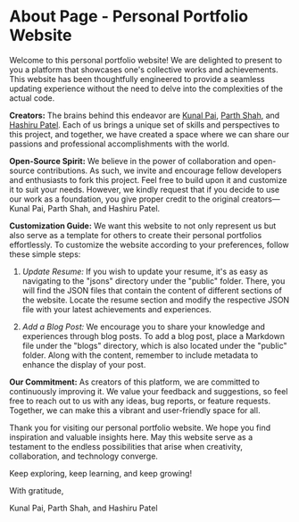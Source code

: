 # About Page - Personal Portfolio Website

Welcome to this personal portfolio website! We are delighted to present to you a platform that showcases one's collective works and achievements. This website has been thoughtfully engineered to provide a seamless updating experience without the need to delve into the complexities of the actual code.

**Creators:**
The brains behind this endeavor are [Kunal Pai](https://github.com/kunpai), [Parth Shah](https://github.com/helloparthshah), and [Hashiru Patel](https://github.com/Harshil2107). Each of us brings a unique set of skills and perspectives to this project, and together, we have created a space where we can share our passions and professional accomplishments with the world.

**Open-Source Spirit:**
We believe in the power of collaboration and open-source contributions. As such, we invite and encourage fellow developers and enthusiasts to fork this project. Feel free to build upon it and customize it to suit your needs. However, we kindly request that if you decide to use our work as a foundation, you give proper credit to the original creators— Kunal Pai, Parth Shah, and Hashiru Patel.

**Customization Guide:**
We want this website to not only represent us but also serve as a template for others to create their personal portfolios effortlessly. To customize the website according to your preferences, follow these simple steps:

1. *Update Resume:*
If you wish to update your resume, it's as easy as navigating to the "jsons" directory under the "public" folder. There, you will find the JSON files that contain the content of different sections of the website. Locate the resume section and modify the respective JSON file with your latest achievements and experiences.

2. *Add a Blog Post:*
We encourage you to share your knowledge and experiences through blog posts. To add a blog post, place a Markdown file under the "blogs" directory, which is also located under the "public" folder. Along with the content, remember to include metadata to enhance the display of your post.

**Our Commitment:**
As creators of this platform, we are committed to continuously improving it. We value your feedback and suggestions, so feel free to reach out to us with any ideas, bug reports, or feature requests. Together, we can make this a vibrant and user-friendly space for all.

Thank you for visiting our personal portfolio website. We hope you find inspiration and valuable insights here. May this website serve as a testament to the endless possibilities that arise when creativity, collaboration, and technology converge.

Keep exploring, keep learning, and keep growing!

With gratitude,

Kunal Pai, Parth Shah, and Hashiru Patel
